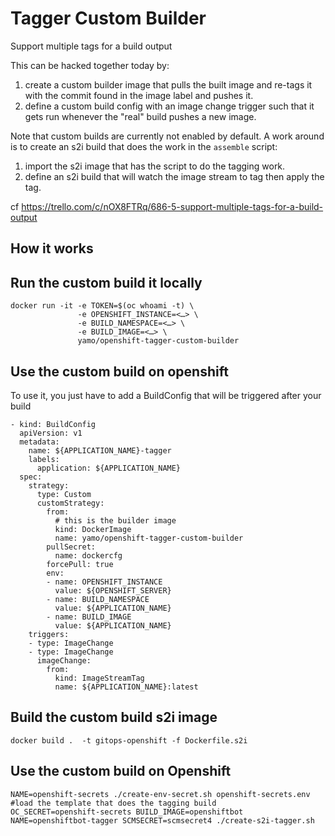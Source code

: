 # Tagger Custom Builder

Support multiple tags for a build output

This can be hacked together today by:

1) create a custom builder image that pulls the built image and re-tags it with the commit found in the image label and pushes it.
2) define a custom build config with an image change trigger such that it gets run whenever the "real" build pushes a new image.

Note that custom builds are currently not enabled by default. A work around is to create an s2i build that does the work in the `assemble` script: 

1) import the s2i image that has the script to do the tagging work.
2) define an s2i build that will watch the image stream to tag then apply the tag.

cf https://trello.com/c/nOX8FTRq/686-5-support-multiple-tags-for-a-build-output

## How it works

## Run the custom build it locally

```
docker run -it -e TOKEN=$(oc whoami -t) \
               -e OPENSHIFT_INSTANCE=<…> \
               -e BUILD_NAMESPACE=<…> \
               -e BUILD_IMAGE=<…> \
               yamo/openshift-tagger-custom-builder
```

## Use the custom build on openshift

To use it, you just have to add a BuildConfig that will be triggered after your build

```
- kind: BuildConfig
  apiVersion: v1
  metadata:
    name: ${APPLICATION_NAME}-tagger
    labels:
      application: ${APPLICATION_NAME}
  spec:
    strategy:
      type: Custom
      customStrategy:
        from:
          # this is the builder image
          kind: DockerImage
          name: yamo/openshift-tagger-custom-builder
        pullSecret:
          name: dockercfg
        forcePull: true
        env:
        - name: OPENSHIFT_INSTANCE
          value: ${OPENSHIFT_SERVER}
        - name: BUILD_NAMESPACE
          value: ${APPLICATION_NAME}
        - name: BUILD_IMAGE
          value: ${APPLICATION_NAME}
    triggers:
    - type: ImageChange
    - type: ImageChange
      imageChange:
        from:
          kind: ImageStreamTag
          name: ${APPLICATION_NAME}:latest
```

## Build the custom build s2i image

```# build the s2i image
docker build .  -t gitops-openshift -f Dockerfile.s2i
```

## Use the custom build on Openshift

```#create the openshift secret (note openshift-secrets.env is in .gitignore)
NAME=openshift-secrets ./create-env-secret.sh openshift-secrets.env
#load the template that does the tagging build
OC_SECRET=openshift-secrets BUILD_IMAGE=openshiftbot NAME=openshiftbot-tagger SCMSECRET=scmsecret4 ./create-s2i-tagger.sh
